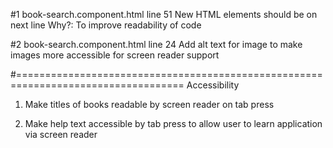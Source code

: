 #1 book-search.component.html line 51
New HTML elements should be on next line
Why?: To improve readability of code

#2 book-search.component.html line 24
Add alt text for image to make images more accessible for screen reader support





#===================================================================================
Accessibility 

1. Make titles of books readable by screen reader on tab press

2. Make help text accessible by tab press to allow user to learn application via screen reader